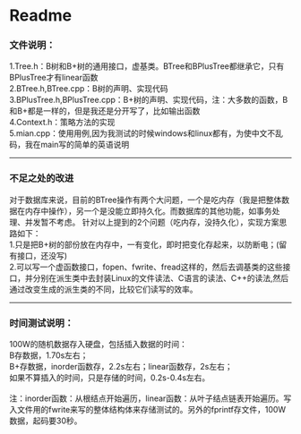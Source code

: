# Readme

### 文件说明：

1.Tree.h：B树和B+树的通用接口，虚基类。BTree和BPlusTree都继承它，只有BPlusTree才有linear函数
<br>
2.BTree.h,BTree.cpp：B树的声明、实现代码
<br>
3.BPlusTree.h,BPlusTree.cpp：B+树的声明、实现代码，注：大多数的函数，B和B+都是一样的，但是我还是分开写了，比如输出函数
<br>
4.Context.h：策略方法的实现
<br>
5.mian.cpp：使用用例,因为我测试的时候windows和linux都有，为使中文不乱码，我在main写的简单的英语说明
<br>

---

### 不足之处的改进

对于数据库来说，目前的BTree操作有两个大问题，一个是吃内存（我是把整体数据在内存中操作），另一个是没能立即持久化。而数据库的其他功能，如事务处理、并发暂不考虑。 针对以上提到的2个问题（吃内存，没持久化），实现方案思路如下：<br> 1.只是把B+树的部份放在内存中，一有变化，即时把变化存起来，以防断电；(留有接口，还没写)<br> 2.可以写一个虚函数接口，fopen、fwrite、fread这样的，然后去调基类的这些接口，并分别在派生类中去封装Linux的文件读法、C语言的读法、C++的读法,然后通过改变生成的派生类的不同，比较它们读写的效率。

---

### 时间测试说明：

100W的随机数据存入硬盘，包括插入数据的时间：<br>
B存数据，1.70s左右；<br>
B+存数据，inorder函数存，2.2s左右；linear函数存，2s左右；<br>
如果不算插入的时间，只是存储的时间，0.2s-0.4s左右。<br><br>
注：inorder函数：从根结点开始遍历，linear函数：从叶子结点链表开始遍历。写入文件用的fwrite来写的整体结构体来存储测试的。另外的fprintf存文件，100W数据，起码要30秒。
